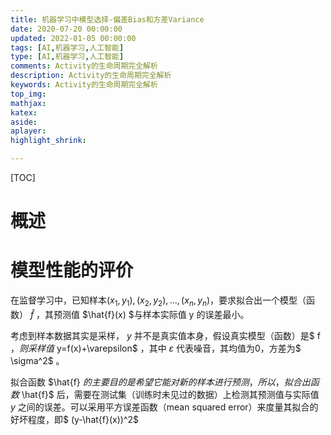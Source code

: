 ```yaml
---
title: 机器学习中模型选择-偏差Bias和方差Variance
date: 2020-07-20 00:00:00
updated: 2022-01-05 00:00:00
tags: [AI,机器学习,人工智能]
type: [AI,机器学习,人工智能]
comments: Activity的生命周期完全解析
description: Activity的生命周期完全解析
keywords: Activity的生命周期完全解析
top_img:
mathjax:
katex:
aside:
aplayer:
highlight_shrink:

---
```


[TOC]

# 概述





# **模型性能的评价**

在监督学习中，已知样本$(x_1, y_1),(x_2, y_2),...,(x_n, y_n)$，要求拟合出一个模型（函数） $\hat{f}$ ，其预测值 $\hat{f}(x) $与样本实际值 y 的误差最小。

考虑到样本数据其实是采样， $y$ 并不是真实值本身，假设真实模型（函数）是$ f $，则采样值$ y=f(x)+\varepsilon$ ，其中 $\varepsilon$ 代表噪音，其均值为0，方差为$ \sigma^2$ 。

拟合函数 $\hat{f} $的主要目的是希望它能对新的样本进行预测，所以，拟合出函数$ \hat{f}$ 后，需要在测试集（训练时未见过的数据）上检测其预测值与实际值 $y$ 之间的误差。可以采用平方误差函数（mean squared error）来度量其拟合的好坏程度，即$ (y-\hat{f}(x))^2$

